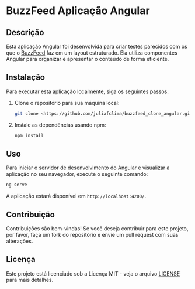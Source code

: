 # BuzzFeed Aplicação Angular

## Descrição

Esta aplicação Angular foi desenvolvida para criar testes parecidos com os que o [BuzzFeed](https://buzzfeed.com.br/) faz em um layout estruturado. Ela utiliza componentes Angular para organizar e apresentar o conteúdo de forma eficiente.

## Instalação

Para executar esta aplicação localmente, siga os seguintes passos:

1. Clone o repositório para sua máquina local:

   ```bash
   git clone <https://github.com/juliafclima/buzzfeed_clone_angular.git>
   ```

2. Instale as dependências usando npm:

   ```bash
   npm install
   ```

## Uso

Para iniciar o servidor de desenvolvimento do Angular e visualizar a aplicação no seu navegador, execute o seguinte comando:

```bash
ng serve
```

A aplicação estará disponível em `http://localhost:4200/`.

## Contribuição

Contribuições são bem-vindas! Se você deseja contribuir para este projeto, por favor, faça um fork do repositório e envie um pull request com suas alterações.

## Licença

Este projeto está licenciado sob a Licença MIT - veja o arquivo [LICENSE](LICENSE) para mais detalhes.
